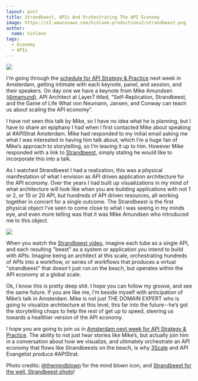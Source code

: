 ```yaml
---
layout: post
title: Strandbeest, APIs And Orchestrating The API Economy
image: https://s3.amazonaws.com/kinlane-productions2/strandbeest.png
author:
  name: kinlane
tags:
  - Economy
  - APIs
---
```

[![](https://s3.amazonaws.com/kinlane-productions2/strandbeest.png)](http://www.strandbeest.com/)

I'm going through the [schedule for API Strategy & Practice](http://www.apistrategyconference.com/2014Amsterdam/schedule.php) next week in Amsterdam, getting intimate with each keynote, panel, and session, and their speakers. On day one we have a keynote from Mike Amundsen ([@mamund](https://twitter.com/mamund)), API Architect at Layer7 titled, "Self-Replication, Strandbeest, and the Game of Life What von Neumann, Jansen, and Conway can teach us about scaling the API economy”.

I have not seen this talk by Mike, so I have no idea what he is planning, but I have to share an epiphany I had when I first contacted Mike about speaking at #APIStrat Amsterdam. Mike had responded to my initial email asking me what I was interested in having him talk about, which I’m a huge fan of Mike’s approach to storytelling, so I’m leaving it up to him. However Mike responded with a link to [Strandbeest](http://www.strandbeest.com/), simply stating he would like to incorporate this into a talk.

As I watched Strandbeest I had a realization, this was a physical manifestation of what I envision as API driven application architecture for the API economy. Over the years I had built up visualizations in my mind of what architecture will look like when you are building applications with not 1 or 2, or 10 or 20 API, but hundreds of API driven resources, all working together in concert for a single outcome. The Strandbeest is the first physical object I've seen to come close to what i was seeing in my minds eye, and even more telling was that it was Mike Amundsen who introduced me to this object.

![](https://s3.amazonaws.com/kinlane-productions2/bw-icons/bw-mind-blown.png)

When you watch the [Strandbeest video](http://bit.ly/13esk6Q), imagine each tube as a single API, and each resulting "beest" as a system or application you intend to build with APIs. Imagine being an architect at this scale, orchestrating hundreds of APIs into a workflow, or series of workflows that produces a virtual "strandbeest" that doesn't just run on the beach, but operates within the API economy at a global scale.

Ok, I know this is pretty deep shit. I hope you can follow my groove, and see the same future. If you are like me, I’m beside myself with anticipation of Mike’s talk in Amsterdam. Mike is not just THE DOMAIN EXPERT who is going to visualize architecture at this level, this far into the future--he’s got the storytelling chops to help the rest of get up to speed, steering us towards a healthier version of the API economy.

I hope you are going to join us in [Amsterdam next week for API Strategy & Practice](http://www.apistrategyconference.com/2014Amsterdam/schedule.php). The ability to not just hear stories like Mike’s, but actually join him in a conversation about how we visualize, and ultimately orchestrate an API economy that flows like Strandbeests on the beach, is why [3Scale](http://bit.ly/13esk6Q) and API Evangelist produce #APIStrat.

Photo credits: [@themindblown](https://twitter.com/THEMINDBLOWN) for the mind blown icon, and [Strandbeest for the well, Strandbeest photo](http://www.strandbeest.com/photos.php)!